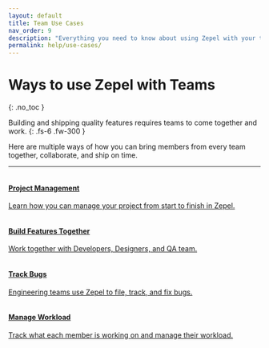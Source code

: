 ```yaml
---
layout: default
title: Team Use Cases
nav_order: 9
description: "Everything you need to know about using Zepel with your team"
permalink: help/use-cases/
---
```


# Ways to use Zepel with Teams
{: .no_toc }

Building and shipping quality features requires teams to come together and work.
{: .fs-6 .fw-300 }

Here are multiple ways of how you can bring members from every team together, collaborate, and ship on time.

---

<body>
<div class="usecases-row">
<div class="column">
<div class="card">
  <div class="container">
    <a href="http://localhost:4000/help/use-cases/project-management/">
    <h4><b>Project Management</b></h4> 
    <p>Learn how you can manage your project from start to finish in Zepel.</p> 
    </a>
  </div>
</div>
</div>

<div class="column">
<div class="card">
  <div class="container">
    <a href="">
    <h4><b>Build Features Together</b></h4> 
    <p>Work together with Developers, Designers, and QA team.</p> 
    </a>
  </div>
</div>
</div>
</div>

<div class="usecases-row">
<div class="column">
<div class="card">
  <div class="container">
    <a href="">
    <h4><b>Track Bugs</b></h4> 
    <p>Engineering teams use Zepel to file, track, and fix bugs.</p> 
    </a>
  </div>
</div>
</div>

<div class="column">
<div class="card">
  <div class="container">
    <a href="">
    <h4><b>Manage Workload</b></h4> 
    <p>Track what each member is working on and manage their workload.</p> 
    </a>
  </div>
</div>
</div>
</div>
</body>